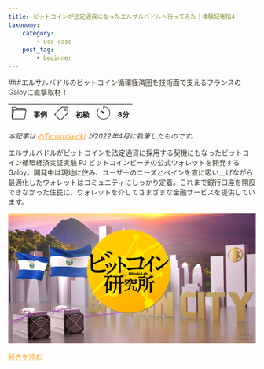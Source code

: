 ```yaml
---
title: ビットコインが法定通貨になったエルサルバドルへ行ってみた｜体験記寄稿4
taxonomy:
    category:
        - use-case
    post_tag:
        - beginner
---
```


<style>
img[alt*="Category"], 
img[alt*="Tag"], 
img[alt*="Time"] {
    width:30px;
    height:30px;
    object-fit: cover;
}
p {
    color: #3d362d;
}
a {
    color: #ff9f1c;
}
a:hover {
    color: #2ec4b6;
}
</style>

<script type="text/javascript" src="//ajax.googleapis.com/ajax/libs/jquery/1.10.2/jquery.min.js"></script>
<script language="JavaScript">
$(document).ready( function () {
   $("a[href^='http']:not([href*='" + location.hostname + "'])").attr('target', '_blank');
})
</script>
###エルサルバドルのビットコイン循環経済圏を技術面で支えるフランスのGaloyに直撃取材！

|  ![Category](/_images/category.png)  |  事例  |  ![Tag](/_images/tag.png)  |  初級  | ![Time](/_images/timer.png)  |  8分  |
| ---- | ---- | ---- | ---- | ---- | ---- |

*本記事は [@TerukoNeriki](https://twitter.com/TerukoNeriki) が2022年4月に執筆したものです。*

エルサルバドルがビットコインを法定通貨に採用する契機にもなったビットコイン循環経済実証実験 PJ ビットコインビーチの公式ウォレットを開発するGaloy。開発中は現地に住み、ユーザーのニーズとペインを直に吸い上げながら最適化したウォレットはコミュニティにしっかり定着。これまで銀行口座を開設できなかった住民に、ウォレットを介してさまざまな金融サービスを提供しています。

[![ ](/_images/galoy.webp)](https://coinpost.jp/?p=346521)

[続きを読む](https://coinpost.jp/?p=346521)